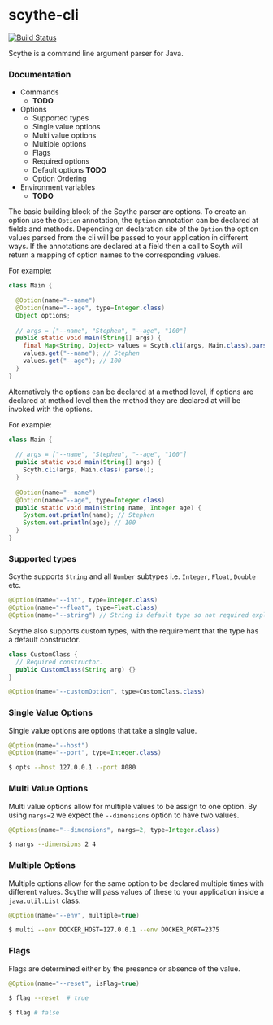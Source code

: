 # scythe-cli
[![Build Status](https://travis-ci.org/StephenFox1995/scythe-cli.svg?branch=master)](https://travis-ci.org/StephenFox1995/scythe-cli)

Scythe is a command line argument parser for Java.

### Documentation
- Commands
    - __TODO__
- Options
    - Supported types
    - Single value options
    - Multi value options
    - Multiple options
    - Flags
    - Required options
    - Default options __TODO__
    - Option Ordering
- Environment variables
    - __TODO__

The basic building block of the Scythe parser are options. To create an option use the `Option` annotation, the `Option` annotation can be declared at fields and methods. Depending on declaration site of the `Option` the option values parsed from the cli will be passed to your application in different ways. If the annotations are declared at a field then a call to Scyth will return a mapping of option names to the corresponding values. 

For example:

```java
class Main {

  @Option(name="--name")
  @Option(name="--age", type=Integer.class)
  Object options;
  
  // args = ["--name", "Stephen", "--age", "100"]
  public static void main(String[] args) {
    final Map<String, Object> values = Scyth.cli(args, Main.class).parse();        
    values.get("--name"); // Stephen
    values.get("--age"); // 100
  }
}
```

Alternatively the options can be declared at a method level, if options are declared at 
method level then the method they are declared at will be invoked with the options.

For example:

```java
class Main {
  
  // args = ["--name", "Stephen", "--age", "100"]
  public static void main(String[] args) {
    Scyth.cli(args, Main.class).parse();
  }
  
  @Option(name="--name")
  @Option(name="--age", type=Integer.class)
  public static void main(String name, Integer age) {
    System.out.println(name); // Stephen
    System.out.println(age); // 100
  }
}
```

### Supported types
Scythe supports `String` and all `Number` subtypes i.e. `Integer`, `Float`, `Double` etc.
```java
@Option(name="--int", type=Integer.class)
@Option(name="--float", type=Float.class)
@Option(name="--string") // String is default type so not required explicitly.
```

Scythe also supports custom types, with the requirement that the type has a default constructor.

```java
class CustomClass {
  // Required constructor.
  public CustomClass(String arg) {}
}
```

```java
@Option(name="--customOption", type=CustomClass.class)
```


### Single Value Options
Single value options are options that take a single value.

```java
@Option(name="--host")
@Option(name="--port", type=Integer.class)
```

```bash
$ opts --host 127.0.0.1 --port 8080
```

### Multi Value Options
Multi value options allow for multiple values to be assign to one option.
By using `nargs=2` we expect the `--dimensions` option to have two values.
```java
@Options(name="--dimensions", nargs=2, type=Integer.class)
```

```bash
$ nargs --dimensions 2 4
```

### Multiple Options
Multiple options allow for the same option to be declared multiple times with different values. Scythe will pass values of these to your application inside a `java.util.List` class.
```java
@Option(name="--env", multiple=true)
```

```bash
$ multi --env DOCKER_HOST=127.0.0.1 --env DOCKER_PORT=2375
```

### Flags
Flags are determined either by the presence or absence of the value.

```java
@Option(name="--reset", isFlag=true)
```

```bash
$ flag --reset  # true

$ flag # false
```
